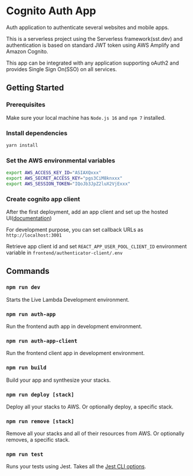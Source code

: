 # Cognito Auth App

Auth application to authenticate several websites and mobile apps.

This is a serverless project using the Serverless framework(sst.dev) and authentication is based on standard JWT token using AWS Amplify and Amazon Cognito.

This app can be integrated with any application supporting oAuth2 and provides Single Sign On(SSO) on all services.

## Getting Started

### Prerequisites

Make sure your local machine has `Node.js 16` and `npm 7` installed.

### Install dependencies

```sh
yarn install
```

### Set the AWS environmental variables

```sh
export AWS_ACCESS_KEY_ID="ASIAXQxxx"
export AWS_SECRET_ACCESS_KEY="pgs3CiM8knxxx"
export AWS_SESSION_TOKEN="IQoJb3JpZ2luX2VjExxx"
```

### Create cognito app client

After the first deployment, add an app client and set up the hosted UI([documentation](https://docs.aws.amazon.com/cognito/latest/developerguide/cognito-user-pools-configuring-app-integration.html))

For development purpose, you can set callback URLs as `http://localhost:3001`

Retrieve app client id and set `REACT_APP_USER_POOL_CLIENT_ID` environment variable in `frontend/authenticator-client/.env`

## Commands

### `npm run dev`

Starts the Live Lambda Development environment.

### `npm run auth-app`

Run the frontend auth app in development environment.

### `npm run auth-app-client`

Run the frontend client app in development environment.

### `npm run build`

Build your app and synthesize your stacks.

### `npm run deploy [stack]`

Deploy all your stacks to AWS. Or optionally deploy, a specific stack.

### `npm run remove [stack]`

Remove all your stacks and all of their resources from AWS. Or optionally removes, a specific stack.

### `npm run test`

Runs your tests using Jest. Takes all the [Jest CLI options](https://jestjs.io/docs/en/cli).
